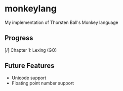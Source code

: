 # monkeylang
My implementation of Thorsten Ball's Monkey language

## Progress
[/] Chapter 1: Lexing (GO)

## Future Features
- Unicode support
- Floating point number support
